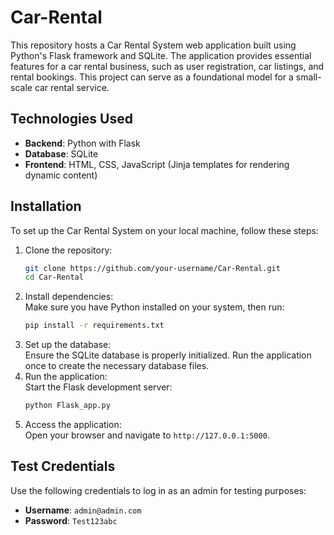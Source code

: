 # Car-Rental

This repository hosts a Car Rental System web application built using Python's Flask framework and SQLite. The application provides essential features for a car rental business, such as user registration, car listings, and rental bookings. This project can serve as a foundational model for a small-scale car rental service.

## Technologies Used

- **Backend**: Python with Flask
- **Database**: SQLite
- **Frontend**: HTML, CSS, JavaScript (Jinja templates for rendering dynamic content)

## Installation
To set up the Car Rental System on your local machine, follow these steps:
1. Clone the repository:
    ```bash
    git clone https://github.com/your-username/Car-Rental.git
    cd Car-Rental
    ```
2. Install dependencies:  
    Make sure you have Python installed on your system, then run:
    ```bash
    pip install -r requirements.txt
    ```
3. Set up the database:  
    Ensure the SQLite database is properly initialized. Run the application once to create the necessary database files.
4. Run the application:  
    Start the Flask development server:
    ```bash
    python Flask_app.py
    ```
5. Access the application:  
    Open your browser and navigate to `http://127.0.0.1:5000`.
## Test Credentials
Use the following credentials to log in as an admin for testing purposes:
- **Username**: `admin@admin.com`
- **Password**: `Test123abc`
